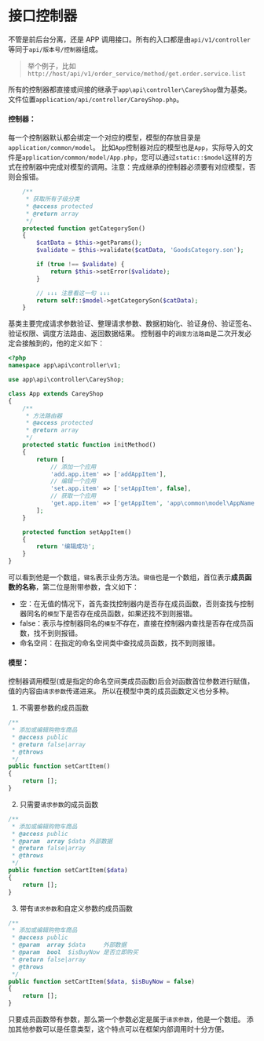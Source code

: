 # 接口控制器

不管是前后台分离，还是 APP 调用接口。所有的入口都是由`api/v1/controller`等同于`api/版本号/控制器`组成。
> 举个例子，比如`http://host/api/v1/order_service/method/get.order.service.list`

所有的控制器都直接或间接的继承于`app\api\controller\CareyShop`做为基类。
文件位置`application/api/controller/CareyShop.php`。

#### 控制器：
每一个控制器默认都会绑定一个对应的模型，模型的存放目录是`application/common/model`。
比如`App`控制器对应的模型也是`App`，实际导入的文件是`application/common/model/App.php`，您可以通过`static::$model`这样的方式在控制器中完成对模型的调用。注意：完成继承的控制器必须要有对应模型，否则会报错。
```php {16}
    /**
     * 获取所有子级分类
     * @access protected
     * @return array
     */
    protected function getCategorySon()
    {
        $catData = $this->getParams();
        $validate = $this->validate($catData, 'GoodsCategory.son');

        if (true !== $validate) {
            return $this->setError($validate);
        }

        // ↓↓↓ 注意看这一句 ↓↓↓
        return self::$model->getCategorySon($catData);
    }
```

基类主要完成请求参数验证、整理请求参数、数据初始化、验证身份、验证签名、验证权限、调度方法路由、返回数据结果。
控制器中的`调度方法路由`是二次开发必定会接触到的，他的定义如下：
```php
<?php
namespace app\api\controller\v1;

use app\api\controller\CareyShop;

class App extends CareyShop
{
    /**
     * 方法路由器
     * @access protected
     * @return array
     */
    protected static function initMethod()
    {
        return [
            // 添加一个应用
            'add.app.item' => ['addAppItem'],
            // 编辑一个应用
            'set.app.item' => ['setAppItem', false],
            // 获取一个应用
            'get.app.item' => ['getAppItem', 'app\common\model\AppName'],
        ];
    }

    protected function setAppItem()
    {
        return '编辑成功';
    }
}
```

可以看到他是一个数组，`键名`表示业务方法。`键值`也是一个数组，首位表示**成员函数的名称**，第二位是附带参数，含义如下：
* 空：在无值的情况下，首先查找控制器内是否存在成员函数，否则查找与控制器同名的`模型`下是否存在成员函数，如果还找不到则报错。
* false：表示与控制器同名的`模型`不存在，直接在控制器内查找是否存在成员函数，找不到则报错。
* 命名空间：在指定的命名空间类中查找成员函数，找不到则报错。

#### 模型：
控制器调用模型(或是指定的命名空间类成员函数)后会对函数首位参数进行赋值，值的内容由`请求参数`传递进来。
所以在模型中类的成员函数定义也分多种。

1. 不需要参数的成员函数
```php
/**
 * 添加或编辑购物车商品
 * @access public
 * @return false|array
 * @throws
 */
public function setCartItem()
{
    return [];
}
```

2. 只需要`请求参数`的成员函数
```php
/**
 * 添加或编辑购物车商品
 * @access public
 * @param  array $data 外部数据
 * @return false|array
 * @throws
 */
public function setCartItem($data)
{
    return [];
}
```

3. 带有`请求参数`和自定义参数的成员函数
```php
/**
 * 添加或编辑购物车商品
 * @access public
 * @param  array $data     外部数据
 * @param  bool  $isBuyNow 是否立即购买
 * @return false|array
 * @throws
 */
public function setCartItem($data, $isBuyNow = false)
{
    return [];
}
```

只要成员函数带有参数，那么第一个参数必定是属于`请求参数`，他是一个数组。
添加其他参数可以是任意类型，这个特点可以在框架内部调用时十分方便。